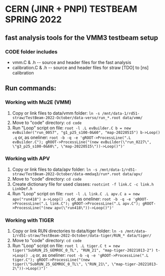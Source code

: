 # CERN (JINR + PNPI) TESTBEAM SPRING 2022

## fast analysis tools for the VMM3 testbeam setup

### СODE folder includes

- vmm.C & .h -- source and header files for the fast analysis
- calibration.C & .h -- source and header files for straw [TDO] to [ns] calibration 

## Run commands:
### Working with Mu2E (VMM)
1. Copy or link files to data/vmm folder:
`
ln -s /mnt/data-1/rd51-straw/TestBeam-2022-October/data-verso/run_*.root data/vmm/
`
2. Move to "code" directory:
`
cd code
`
3. Run "Loop" script on file:
`
root -l
.L evBuilder.C
b = new evBuilder("run_0057", "g1_p25_s100-0&60", "map-20220515")
b->Loop()
.q
`
or, as oneliner:
`
root -b -q -e 'gROOT->ProcessLine(".L evBuilder.C"); gROOT->ProcessLine("(new evBuilder(\"run_0227\", \"g3_p25_s100-0&60\", \"map-20220515\"))->Loop()")'
`
### Working with APV
1. Copy or link files to data/apv folder:
`
ln -s /mnt/data-1/rd51-straw/TestBeam-2022-October/data-mmdaq3/run*.root data/apv/
`
2. Move to "code" directory:
`
cd code
`
3. Create dictionary file for used classes:
`
rootcint -f link.C -c link.h LinkDef.h
`
4. Run "Loop" script on file:
`
root -l
.L link.C
.L apv.C
a = new apv("run418")
a->Loop()
.q
`
or, as oneliner:
`
root -b -q -e 'gROOT->ProcessLine(".L link.C"); gROOT->ProcessLine(".L apv.C"); gROOT->ProcessLine("(new apv(\"run418\"))->Loop()")'
`
### Working with TIGER
1. Copy or link RUN directories to data/tiger folder:
`
ln -s /mnt/data-1/rd51-straw/TestBeam-2022-October/data-tiger/RUN_* data/tiger/
`
2. Move to "code" directory:
`
cd code
`
3. Run "Loop" script on file:
`
root l
.L tiger.C
t = new tiger("SubRUN_25_GEMROC_0_TL", "RUN_21", "map-tiger-20221013-2")
t->Loop()
.q
`
or, as oneliner:
`
root -b -q -e 'gROOT->ProcessLine(".L tiger.C"); gROOT->ProcessLine("(new tiger(\"SubRUN_25_GEMROC_0_TL\", \"RUN_21\", \"map-tiger-20221013-2\"))->Loop()")'
`
